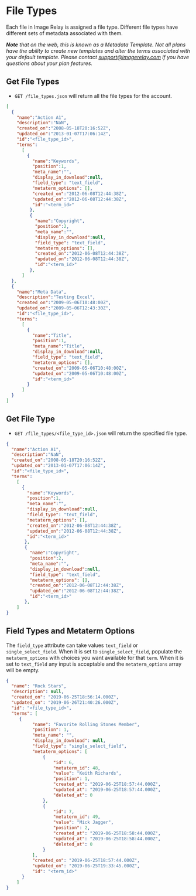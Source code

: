File Types
==========

Each file in Image Relay is assigned a file type. Different file types have different sets of metadata associated with them.

_**Note** that on the web, this is known as a Metadata Template. Not all plans have the ability to create new templates and alter the terms associated with your default template. Please contact support@imagerelay.com if you have questions about your plan features._

Get File Types
--------------

* `GET /file_types.json` will return all the file types for the account.

```json
[
  {
    "name":"Action A1",
    "description":"NaN",
    "created_on":"2008-05-18T20:16:52Z",
    "updated_on":"2013-01-07T17:06:14Z",
    "id":"<file_type_id>",
    "terms":
      [
        {
          "name":"Keywords",
          "position":1,
          "meta_name":"",
          "display_in_download":null,
          "field_type": "text_field",
          "metaterm_options": [],
          "created_on":"2012-06-08T12:44:38Z",
          "updated_on":"2012-06-08T12:44:38Z",
          "id":"<term_id>"
         },
         {
           "name":"Copyright",
           "position":2,
           "meta_name":"",
           "display_in_download":null,
           "field_type": "text_field",
           "metaterm_options": [],
           "created_on":"2012-06-08T12:44:38Z",
           "updated_on":"2012-06-08T12:44:38Z",
           "id":"<term_id>"
         },
      ]
  },
  {
    "name":"Meta Data",
    "description":"Testing Excel",
    "created_on":"2009-05-06T10:48:00Z",
    "updated_on":"2009-05-06T12:43:30Z",
    "id":"<file_type_id>",
    "terms":
      [
        {
          "name":"Title",
          "position":1,
          "meta_name":"Title",
          "display_in_download":null,
          "field_type": "text_field",
          "metaterm_options": [],
          "created_on":"2009-05-06T10:48:00Z",
          "updated_on":"2009-05-06T10:48:00Z",
          "id":"<term_id>"
        }
      ]
  }
]
```

Get File Type
-------------

* `GET /file_types/<file_type_id>.json` will return the specified file type.

```json
{
  "name":"Action A1",
  "description":"NaN",
  "created_on":"2008-05-18T20:16:52Z",
  "updated_on":"2013-01-07T17:06:14Z",
  "id":"<file_type_id>",
  "terms":
    [
      {
        "name":"Keywords",
        "position":1,
        "meta_name":"",
        "display_in_download":null,
        "field_type": "text_field",
        "metaterm_options": [],
        "created_on":"2012-06-08T12:44:38Z",
        "updated_on":"2012-06-08T12:44:38Z",
        "id":"<term_id>"
       },
       {
         "name":"Copyright",
         "position":2,
         "meta_name":"",
         "display_in_download":null,
         "field_type": "text_field",
         "metaterm_options": [],
         "created_on":"2012-06-08T12:44:38Z",
         "updated_on":"2012-06-08T12:44:38Z",
         "id":"<term_id>"
       },
    ]
}
```

Field Types and Metaterm Options
-------------

The `field_type` attribute can take values `text_field` or `single_select_field`. When it is set to `single_select_field`, populate the `metaterm_options` with choices you want available for that `term`. When it is set to `text_field` any input is acceptable and the `metaterm_options` array will be empty.

```json
{
  "name": "Rock Stars",
  "description": null,
  "created_on": "2019-06-25T18:56:14.000Z",
  "updated_on": "2019-06-26T21:40:26.000Z",
  "id": "<file_type_id>",
  "terms": [
     {
          "name": "Favorite Rolling Stones Member",
          "position": 1,
          "meta_name": "",
          "display_in_download": null,
          "field_type": "single_select_field",
          "metaterm_options": [
              {
                  "id": 6,
                  "metaterm_id": 48,
                  "value": "Keith Richards",
                  "position": 1,
                  "created_at": "2019-06-25T18:57:44.000Z",
                  "updated_at": "2019-06-25T18:57:44.000Z",
                  "deleted_at": 0
              },
              {
                  "id": 7,
                  "metaterm_id": 49,
                  "value": "Mick Jagger",
                  "position": 2,
                  "created_at": "2019-06-25T18:58:44.000Z",
                  "updated_at": "2019-06-25T18:58:44.000Z",
                  "deleted_at": 0
              }
          ],
          "created_on": "2019-06-25T18:57:44.000Z",
          "updated_on": "2019-06-25T19:33:45.000Z",
          "id": "<term_id>"
      }
    ]
}
```
